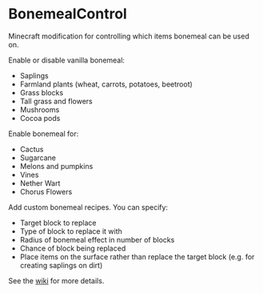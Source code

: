 # BonemealControl
Minecraft modification for controlling which items bonemeal can be used on.

Enable or disable vanilla bonemeal:
 - Saplings
 - Farmland plants (wheat, carrots, potatoes, beetroot)
 - Grass blocks
 - Tall grass and flowers
 - Mushrooms
 - Cocoa pods

Enable bonemeal for:
 - Cactus
 - Sugarcane
 - Melons and pumpkins
 - Vines
 - Nether Wart
 - Chorus Flowers
 
Add custom bonemeal recipes.  You can specify:
 - Target block to replace
 - Type of block to replace it with
 - Radius of bonemeal effect in number of blocks
 - Chance of block being replaced
 - Place items on the surface rather than replace the target block (e.g. for creating saplings on dirt)
 
See the [wiki](https://github.com/MattJohns/BonemealControl/wiki) for more details.
